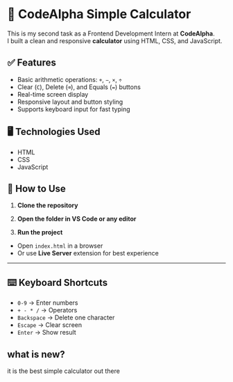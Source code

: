 # 🔢 CodeAlpha Simple Calculator

This is my second task as a Frontend Development Intern at **CodeAlpha**.  
I built a clean and responsive **calculator** using HTML, CSS, and JavaScript.


## ✅ Features

- Basic arithmetic operations: `+`, `−`, `×`, `÷`
- Clear (`C`), Delete (`⌫`), and Equals (`=`) buttons
- Real-time screen display
- Responsive layout and button styling
- Supports keyboard input for fast typing



## 🖥️ Technologies Used

- HTML
- CSS
- JavaScript


## 🚀 How to Use

1. **Clone the repository**

2. **Open the folder in VS Code or any editor**

3. **Run the project**  
- Open `index.html` in a browser  
- Or use **Live Server** extension for best experience

---

## ⌨️ Keyboard Shortcuts

- `0-9` → Enter numbers  
- `+ - * /` → Operators  
- `Backspace` → Delete one character  
- `Escape` → Clear screen  
- `Enter` → Show result  

## what is new?

it is the best simple calculator out there
